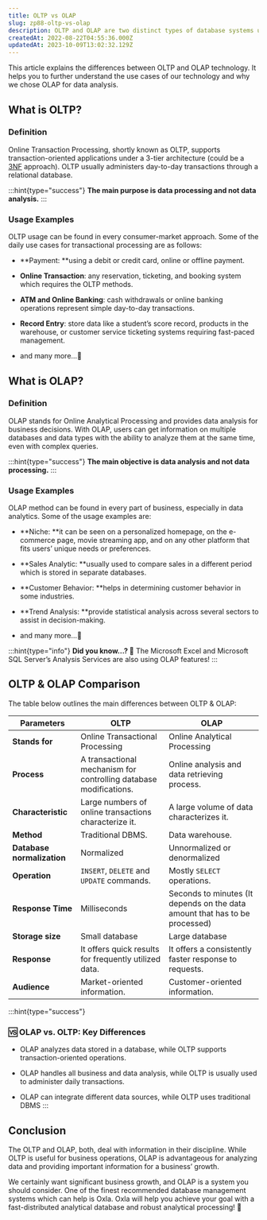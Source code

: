```yaml
---
title: OLTP vs OLAP
slug: zp88-oltp-vs-olap
description: OLTP and OLAP are two distinct types of database systems used for different purposes. Let's go over the definitions and usage cases for both systems.
createdAt: 2022-08-22T04:55:36.000Z
updatedAt: 2023-10-09T13:02:32.129Z
---
```


This article explains the differences between OLTP and OLAP technology. It helps you to further understand the use cases of our technology and why we chose OLAP for data analysis.

## What is OLTP?

### Definition

Online Transaction Processing, shortly known as OLTP, supports transaction-oriented applications under a 3-tier architecture (could be a [3NF](https://en.wikipedia.org/wiki/Third_normal_form) approach). OLTP usually administers day-to-day transactions through a relational database.

:::hint{type="success"}
**The main purpose is data processing and not data analysis.**
:::

### Usage Examples

OLTP usage can be found in every consumer-market approach. Some of the daily use cases for transactional processing are as follows:

*   **Payment: **using a debit or credit card, online or offline payment.

*   **Online Transaction**: any reservation, ticketing, and booking system which requires the OLTP methods.

*   **ATM and Online Banking**: cash withdrawals or online banking operations represent simple day-to-day transactions.

*   **Record Entry**: store data like a student’s score record, products in the warehouse, or customer service ticketing systems requiring fast-paced management.&#x20;

*   and many more…💨

## What is OLAP?

### Definition

OLAP stands for Online Analytical Processing and provides data analysis for business decisions. With OLAP, users can get information on multiple databases and data types with the ability to analyze them at the same time, even with complex queries.

:::hint{type="success"}
**The main objective is data analysis and not data processing.**
:::

### Usage Examples

OLAP method can be found in every part of business, especially in data analytics. Some of the usage examples are:

*   **Niche: **it can be seen on a personalized homepage, on the e-commerce page, movie streaming app, and on any other platform that fits users’ unique needs or preferences.

*   **Sales Analytic: **usually used to compare sales in a different period which is stored in separate databases.

*   **Customer Behavior: **helps in determining customer behavior in some industries.

*   **Trend Analysis: **provide statistical analysis across several sectors to assist in decision-making.

*   and many more…💨

:::hint{type="info"}
**Did you know\...? 🧐**
The Microsoft Excel and Microsoft SQL Server’s Analysis Services are also using OLAP features!
:::

## OLTP & OLAP Comparison

The table below outlines the main differences between OLTP & OLAP:

| **Parameters**             | **OLTP**                                                          | **OLAP**                                                                    |
| -------------------------- | ----------------------------------------------------------------- | --------------------------------------------------------------------------- |
| **Stands for**             | Online Transactional Processing                                   | Online Analytical Processing                                                |
| **Process**                | A transactional mechanism for controlling database modifications. | Online analysis and data retrieving process.                                |
| **Characteristic**         | Large numbers of online transactions characterize it.             | A large volume of data characterizes it.                                    |
| **Method**                 | Traditional DBMS.                                                 | Data warehouse.                                                             |
| **Database normalization** | Normalized                                                        | Unnormalized or denormalized                                                |
| **Operation**              | `INSERT`, `DELETE` and `UPDATE` commands.                         | Mostly `SELECT` operations.                                                 |
| **Response Time**          | Milliseconds                                                      | Seconds to minutes (It depends on the data amount that has to be processed) |
| **Storage size**           | Small database                                                    | Large database                                                              |
| **Response**               | It offers quick results for frequently utilized data.             | It offers a consistently faster response to requests.                       |
| **Audience**               | Market-oriented information.                                      | Customer-oriented information.                                              |

:::hint{type="success"}
### 🆚 OLAP vs. OLTP: Key Differences

*   OLAP analyzes data stored in a database, while OLTP supports transaction-oriented operations.

*   OLAP handles all business and data analysis, while OLTP is usually used to administer daily transactions.&#x20;

*   OLAP can integrate different data sources, while OLTP uses traditional DBMS
:::

## Conclusion

The OLTP and OLAP, both, deal with information in their discipline. While OLTP is useful for business operations, OLAP is advantageous for analyzing data and providing important information for a business’ growth.&#x20;

We certainly want significant business growth, and OLAP is a system you should consider. One of the finest recommended database management systems which can help is Oxla. Oxla will help you achieve your goal with a fast-distributed analytical database and robust analytical processing! 🚀































